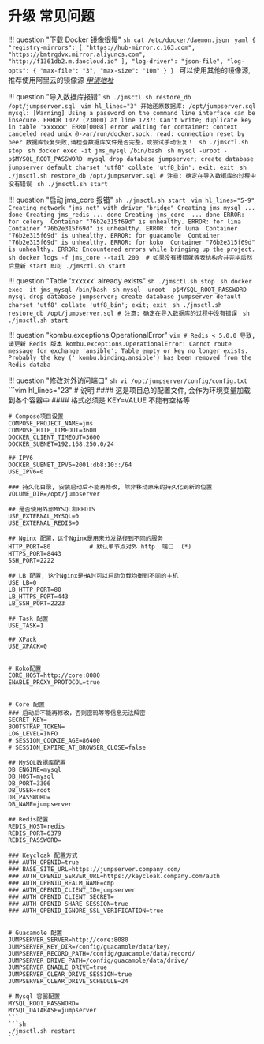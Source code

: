 # 升级 常见问题

!!! question "下载 Docker 镜像很慢"
    ```sh
    cat /etc/docker/daemon.json
    ```
    ```yaml
    {
      "registry-mirrors": [
        "https://hub-mirror.c.163.com",
        "https://bmtrgdvx.mirror.aliyuncs.com",
        "http://f1361db2.m.daocloud.io"
      ],
      "log-driver": "json-file",
      "log-opts": {
        "max-file": "3",
        "max-size": "10m"
      }
    }
    ```
    可以使用其他的镜像源, 推荐使用阿里云的镜像源  _[申请地址](https://cr.console.aliyun.com/cn-hangzhou/instances/mirrors)_

!!! question "导入数据库报错"
    ```sh
    ./jmsctl.sh restore_db /opt/jumpserver.sql
    ```
    ```vim hl_lines="3"
    开始还原数据库: /opt/jumpserver.sql
    mysql: [Warning] Using a password on the command line interface can be insecure.
    ERROR 1022 (23000) at line 1237: Can't write; duplicate key in table 'xxxxxx'
    ERRO[0008] error waiting for container: context canceled
    read unix @->ar/run/docker.sock: read: connection reset by peer
    数据库恢复失败,请检查数据库文件是否完整，或尝试手动恢复！
    ```
    ```sh
    ./jmsctl.sh stop
    ```
    ```sh
    docker exec -it jms_mysql /bin/bash
    ```
    ```sh
    mysql -uroot -p$MYSQL_ROOT_PASSWORD
    ```
    ```mysql
    drop database jumpserver;
    create database jumpserver default charset 'utf8' collate 'utf8_bin';
    exit;
    exit
    ```
    ```sh
    ./jmsctl.sh restore_db /opt/jumpserver.sql
    # 注意: 确定在导入数据库的过程中没有错误
    ```
    ```sh
    ./jmsctl.sh start
    ```

!!! question "启动 jms_core 报错"
    ```sh
    ./jmsctl.sh start
    ```
    ```vim hl_lines="5-9"
    Creating network "jms_net" with driver "bridge"
    Creating jms_mysql ... done
    Creating jms_redis ... done
    Creating jms_core  ... done
    ERROR: for celery  Container "76b2e315f69d" is unhealthy.
    ERROR: for lina  Container "76b2e315f69d" is unhealthy.
    ERROR: for luna  Container "76b2e315f69d" is unhealthy.
    ERROR: for guacamole  Container "76b2e315f69d" is unhealthy.
    ERROR: for koko  Container "76b2e315f69d" is unhealthy.
    ERROR: Encountered errors while bringing up the project.
    ```
    ```sh
    docker logs -f jms_core --tail 200  # 如果没有报错就等表结构合并完毕后然后重新 start 即可
    ./jmsctl.sh start
    ```

!!! question "Table 'xxxxxx' already exists"
    ```sh
    ./jmsctl.sh stop
    ```
    ```sh
    docker exec -it jms_mysql /bin/bash
    ```
    ```sh
    mysql -uroot -p$MYSQL_ROOT_PASSWORD
    ```
    ```mysql
    drop database jumpserver;
    create database jumpserver default charset 'utf8' collate 'utf8_bin';
    exit;
    exit
    ```
    ```sh
    ./jmsctl.sh restore_db /opt/jumpserver.sql
    # 注意: 确定在导入数据库的过程中没有错误
    ```
    ```sh
    ./jmsctl.sh start
    ```

!!! question "kombu.exceptions.OperationalError"
    ```vim
    # Redis < 5.0.0 导致, 请更新 Redis 版本
    kombu.exceptions.OperationalError:
    Cannot route message for exchange 'ansible': Table empty or key no longer exists.
    Probably the key ('_kombu.binding.ansible') has been removed from the Redis databa
    ```

!!! question "修改对外访问端口"
    ```sh
    vi /opt/jumpserver/config/config.txt
    ```
    ```vim hl_lines="23"
    # 说明
    #### 这是项目总的配置文件, 会作为环境变量加载到各个容器中
    #### 格式必须是 KEY=VALUE 不能有空格等

    # Compose项目设置
    COMPOSE_PROJECT_NAME=jms
    COMPOSE_HTTP_TIMEOUT=3600
    DOCKER_CLIENT_TIMEOUT=3600
    DOCKER_SUBNET=192.168.250.0/24

    ## IPV6
    DOCKER_SUBNET_IPV6=2001:db8:10::/64
    USE_IPV6=0

    ### 持久化目录, 安装启动后不能再修改, 除非移动原来的持久化到新的位置
    VOLUME_DIR=/opt/jumpserver

    ## 是否使用外部MYSQL和REDIS
    USE_EXTERNAL_MYSQL=0
    USE_EXTERNAL_REDIS=0

    ## Nginx 配置，这个Nginx是用来分发路径到不同的服务
    HTTP_PORT=80           # 默认单节点对外 http  端口  (*)
    HTTPS_PORT=8443
    SSH_PORT=2222

    ## LB 配置, 这个Nginx是HA时可以启动负载均衡到不同的主机
    USE_LB=0
    LB_HTTP_PORT=80         
    LB_HTTPS_PORT=443
    LB_SSH_PORT=2223

    ## Task 配置
    USE_TASK=1

    ## XPack
    USE_XPACK=0


    # Koko配置
    CORE_HOST=http://core:8080
    ENABLE_PROXY_PROTOCOL=true


    # Core 配置
    ### 启动后不能再修改，否则密码等等信息无法解密
    SECRET_KEY=
    BOOTSTRAP_TOKEN=
    LOG_LEVEL=INFO
    # SESSION_COOKIE_AGE=86400
    # SESSION_EXPIRE_AT_BROWSER_CLOSE=false

    ## MySQL数据库配置
    DB_ENGINE=mysql
    DB_HOST=mysql
    DB_PORT=3306
    DB_USER=root
    DB_PASSWORD=
    DB_NAME=jumpserver

    ## Redis配置
    REDIS_HOST=redis
    REDIS_PORT=6379
    REDIS_PASSWORD=

    ### Keycloak 配置方式
    ### AUTH_OPENID=true
    ### BASE_SITE_URL=https://jumpserver.company.com/
    ### AUTH_OPENID_SERVER_URL=https://keycloak.company.com/auth
    ### AUTH_OPENID_REALM_NAME=cmp
    ### AUTH_OPENID_CLIENT_ID=jumpserver
    ### AUTH_OPENID_CLIENT_SECRET=
    ### AUTH_OPENID_SHARE_SESSION=true
    ### AUTH_OPENID_IGNORE_SSL_VERIFICATION=true


    # Guacamole 配置
    JUMPSERVER_SERVER=http://core:8080
    JUMPSERVER_KEY_DIR=/config/guacamole/data/key/
    JUMPSERVER_RECORD_PATH=/config/guacamole/data/record/
    JUMPSERVER_DRIVE_PATH=/config/guacamole/data/drive/
    JUMPSERVER_ENABLE_DRIVE=true
    JUMPSERVER_CLEAR_DRIVE_SESSION=true
    JUMPSERVER_CLEAR_DRIVE_SCHEDULE=24

    # Mysql 容器配置
    MYSQL_ROOT_PASSWORD=
    MYSQL_DATABASE=jumpserver
    ```
    ```sh
    ./jmsctl.sh restart
    ```
